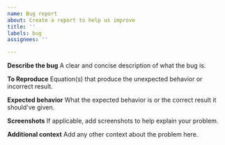 ```yaml
---
name: Bug report
about: Create a report to help us improve
title: ''
labels: bug
assignees: ''

---
```


**Describe the bug**
A clear and concise description of what the bug is.

**To Reproduce**
Equation(s) that produce the unexpected behavior or incorrect result.

**Expected behavior**
What the expected behavior is or the correct result it should've given.

**Screenshots**
If applicable, add screenshots to help explain your problem.

**Additional context**
Add any other context about the problem here.
